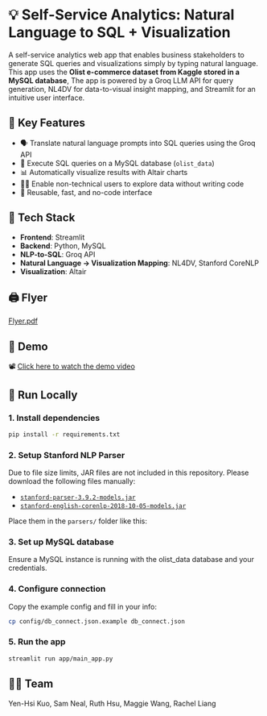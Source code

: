 # 💡 Self-Service Analytics: Natural Language to SQL + Visualization

A self-service analytics web app that enables business stakeholders to generate SQL queries and visualizations simply by typing natural language. This app uses the **Olist e-commerce dataset from Kaggle stored in a MySQL database**, The app is powered by a Groq LLM API for query generation, NL4DV for data-to-visual insight mapping, and Streamlit for an intuitive user interface.


## 📌 Key Features

- 🗣️ Translate natural language prompts into SQL queries using the Groq API
- 🧮 Execute SQL queries on a MySQL database (`olist_data`)
- 📊 Automatically visualize results with Altair charts
- 🧙🏻 Enable non-technical users to explore data without writing code
- 🔁 Reusable, fast, and no-code interface


## 🔧 Tech Stack

- **Frontend**: Streamlit
- **Backend**: Python, MySQL
- **NLP-to-SQL**: Groq API
- **Natural Language → Visualization Mapping**: NL4DV, Stanford CoreNLP
- **Visualization**: Altair


## 🖨️   Flyer

[Flyer.pdf](Flyer.pdf)


## 🎥 Demo
📽️ [Click here to watch the demo video](demo1.mp4)


## 🚀 Run Locally

### 1. Install dependencies

```bash
pip install -r requirements.txt
```
### 2. Setup Stanford NLP Parser

Due to file size limits, JAR files are not included in this repository. Please download the following files manually:

- [`stanford-parser-3.9.2-models.jar`](https://nlp.stanford.edu/software/lex-parser.shtml)
- [`stanford-english-corenlp-2018-10-05-models.jar`](https://stanfordnlp.github.io/CoreNLP/)

Place them in the `parsers/` folder like this:

### 3. Set up MySQL database
Ensure a MySQL instance is running with the olist_data database and your credentials.

### 4. Configure connection
Copy the example config and fill in your info:
```bash
cp config/db_connect.json.example db_connect.json
```

### 5. Run the app
```bash
streamlit run app/main_app.py
```


## 👩‍💻 Team
Yen-Hsi Kuo, Sam Neal, Ruth Hsu, Maggie Wang, Rachel Liang
